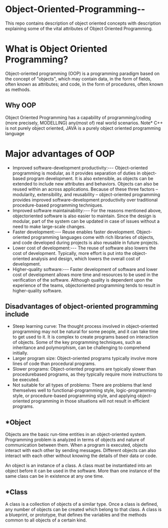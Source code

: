 # Object-Oriented-Programming--
This repo contains description of object oriented concepts with description explaining some of the vital attributes of Object Oriented Programming.
# What is Object Oriented Programming?
Object-oriented programming (OOP) is a programming paradigm based on the concept of "objects", which may contain data, in the form of fields, often known as attributes; and code, in the form of procedures, often known as methods.
## Why OOP
Object Oriented Programming has a capability of programming/coding (more precisely, MODELLING) any(most of) real world scenarios. Note* C++ is not purely object oriented, JAVA is a purely object oriented programming language
# Major advantages of OOP
* Improved software-development productivity:--- Object-oriented programming is
modular, as it provides separation of duties in object-based program development. It
is also extensible, as objects can be extended to include new attributes and
behaviors. Objects can also be reused within an across applications. Because of
these three factors – modularity, extensibility, and reusability – object-oriented
programming provides improved software-development productivity over traditional
procedure-based programming techniques.
* Improved software maintainability:--- For the reasons mentioned above, objectoriented software is also easier to maintain. Since the design is modular, part of the
system can be updated in case of issues without a need to make large-scale
changes.
* Faster development:--- Reuse enables faster development. Object-oriented
programming languages come with rich libraries of objects, and code developed
during projects is also reusable in future projects.
* Lower cost of development:--- The reuse of software also lowers the cost of
development. Typically, more effort is put into the object-oriented analysis and
design, which lowers the overall cost of development.
* Higher-quality software:--- Faster development of software and lower cost of
development allows more time and resources to be used in the verification of the
software. Although quality is dependent upon the experience of the teams, objectoriented programming tends to result in higher-quality software.
## Disadvantages of object-oriented programming include
* Steep learning curve: The thought process involved in object-oriented programming
may not be natural for some people, and it can take time to get used to it. It is
complex to create programs based on interaction of objects. Some of the key
programming techniques, such as inheritance and polymorphism, can be
challenging to comprehend initially.
* Larger program size: Object-oriented programs typically involve more lines of code
than procedural programs. 
* Slower programs: Object-oriented programs are typically slower than procedurebased programs, as they typically require more instructions to be executed.
* Not suitable for all types of problems: There are problems that lend themselves well
to functional-programming style, logic-programming style, or procedure-based
programming style, and applying object-oriented programming in those situations will
not result in efficient programs.

## *Object
Objects are the basic run-time entities in an object-oriented system. Programming problem is analyzed in terms of objects and nature of communication between them. When a program is executed, objects interact with each other by sending messages. Different objects can also interact with each other without knowing the details of their data or code.

An object is an instance of a class. A class must be instantiated into an object before it can be used in the software. More than one instance of the same class can be in existence at any one time.

## *Class
A class is a collection of objects of a similar type. Once a class is defined, any number of objects can be created which belong to that class. A class is a blueprint, or prototype, that defines the variables and the methods common to all objects of a certain kind.
